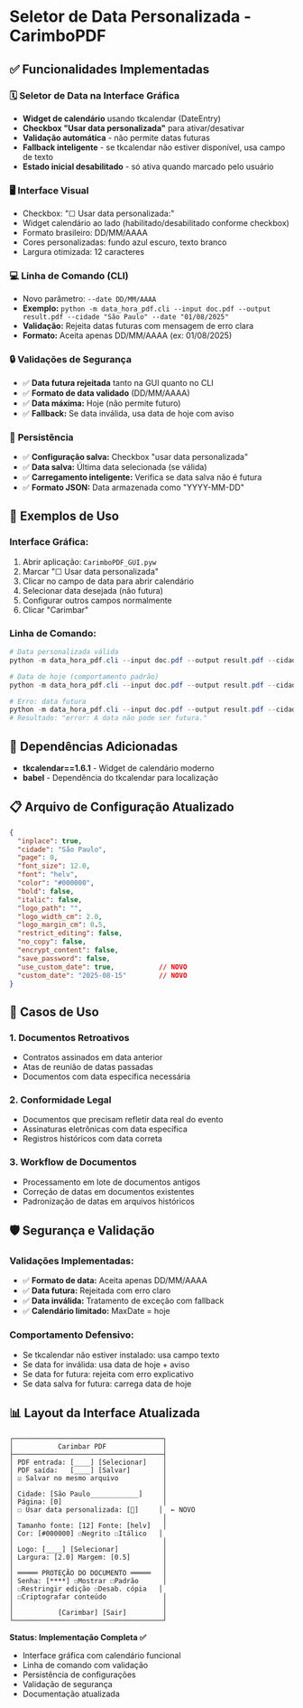 # Seletor de Data Personalizada - CarimboPDF

## ✅ Funcionalidades Implementadas

### 🗓️ **Seletor de Data na Interface Gráfica**
- **Widget de calendário** usando tkcalendar (DateEntry)
- **Checkbox "Usar data personalizada"** para ativar/desativar
- **Validação automática** - não permite datas futuras
- **Fallback inteligente** - se tkcalendar não estiver disponível, usa campo de texto
- **Estado inicial desabilitado** - só ativa quando marcado pelo usuário

### 🖥️ **Interface Visual**
- Checkbox: "☐ Usar data personalizada:"
- Widget calendário ao lado (habilitado/desabilitado conforme checkbox)
- Formato brasileiro: DD/MM/AAAA
- Cores personalizadas: fundo azul escuro, texto branco
- Largura otimizada: 12 caracteres

### 💻 **Linha de Comando (CLI)**
- Novo parâmetro: `--date DD/MM/AAAA`
- **Exemplo:** `python -m data_hora_pdf.cli --input doc.pdf --output result.pdf --cidade "São Paulo" --date "01/08/2025"`
- **Validação:** Rejeita datas futuras com mensagem de erro clara
- **Formato:** Aceita apenas DD/MM/AAAA (ex: 01/08/2025)

### 🔒 **Validações de Segurança**
- ✅ **Data futura rejeitada** tanto na GUI quanto no CLI
- ✅ **Formato de data validado** (DD/MM/AAAA)
- ✅ **Data máxima:** Hoje (não permite futuro)
- ✅ **Fallback:** Se data inválida, usa data de hoje com aviso

### 💾 **Persistência**
- ✅ **Configuração salva:** Checkbox "usar data personalizada"
- ✅ **Data salva:** Última data selecionada (se válida)
- ✅ **Carregamento inteligente:** Verifica se data salva não é futura
- ✅ **Formato JSON:** Data armazenada como "YYYY-MM-DD"

## 🧪 Exemplos de Uso

### Interface Gráfica:
1. Abrir aplicação: `CarimboPDF_GUI.pyw`
2. Marcar "☐ Usar data personalizada"
3. Clicar no campo de data para abrir calendário
4. Selecionar data desejada (não futura)
5. Configurar outros campos normalmente
6. Clicar "Carimbar"

### Linha de Comando:
```powershell
# Data personalizada válida
python -m data_hora_pdf.cli --input doc.pdf --output result.pdf --cidade "São Paulo" --date "15/08/2025"

# Data de hoje (comportamento padrão)
python -m data_hora_pdf.cli --input doc.pdf --output result.pdf --cidade "São Paulo"

# Erro: data futura
python -m data_hora_pdf.cli --input doc.pdf --output result.pdf --cidade "São Paulo" --date "31/12/2025"
# Resultado: "error: A data não pode ser futura."
```

## 🔧 Dependências Adicionadas
- **tkcalendar==1.6.1** - Widget de calendário moderno
- **babel** - Dependência do tkcalendar para localização

## 📋 Arquivo de Configuração Atualizado

```json
{
  "inplace": true,
  "cidade": "São Paulo",
  "page": 0,
  "font_size": 12.0,
  "font": "helv",
  "color": "#000000",
  "bold": false,
  "italic": false,
  "logo_path": "",
  "logo_width_cm": 2.0,
  "logo_margin_cm": 0.5,
  "restrict_editing": false,
  "no_copy": false,
  "encrypt_content": false,
  "save_password": false,
  "use_custom_date": true,           // NOVO
  "custom_date": "2025-08-15"        // NOVO
}
```

## 🎯 Casos de Uso

### 1. **Documentos Retroativos**
- Contratos assinados em data anterior
- Atas de reunião de datas passadas
- Documentos com data específica necessária

### 2. **Conformidade Legal**
- Documentos que precisam refletir data real do evento
- Assinaturas eletrônicas com data específica
- Registros históricos com data correta

### 3. **Workflow de Documentos**
- Processamento em lote de documentos antigos
- Correção de datas em documentos existentes
- Padronização de datas em arquivos históricos

## 🛡️ Segurança e Validação

### Validações Implementadas:
- ✅ **Formato de data:** Aceita apenas DD/MM/AAAA
- ✅ **Data futura:** Rejeitada com erro claro
- ✅ **Data inválida:** Tratamento de exceção com fallback
- ✅ **Calendário limitado:** MaxDate = hoje

### Comportamento Defensivo:
- Se tkcalendar não estiver instalado: usa campo texto
- Se data for inválida: usa data de hoje + aviso
- Se data for futura: rejeita com erro explicativo
- Se data salva for futura: carrega data de hoje

## 📊 Layout da Interface Atualizada

```
┌─────────────────────────────────────┐
│           Carimbar PDF              │
├─────────────────────────────────────┤
│ PDF entrada: [____] [Selecionar]    │
│ PDF saída:   [____] [Salvar]        │
│ ☑ Salvar no mesmo arquivo           │
│                                     │
│ Cidade: [São Paulo____________]     │
│ Página: [0]                         │
│ ☐ Usar data personalizada: [📅]     │  ← NOVO
│                                     │
│ Tamanho fonte: [12] Fonte: [helv]   │
│ Cor: [#000000] ☐Negrito ☐Itálico   │
│                                     │
│ Logo: [____] [Selecionar]           │
│ Largura: [2.0] Margem: [0.5]        │
│                                     │
│ ═════ PROTEÇÃO DO DOCUMENTO ═════   │
│ Senha: [****] ☐Mostrar ☐Padrão      │
│ ☐Restringir edição ☐Desab. cópia   │
│ ☐Criptografar conteúdo              │
│                                     │
│           [Carimbar] [Sair]         │
└─────────────────────────────────────┘
```

**Status: Implementação Completa ✅**
- Interface gráfica com calendário funcional
- Linha de comando com validação
- Persistência de configurações
- Validação de segurança
- Documentação atualizada
